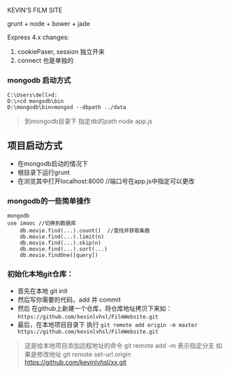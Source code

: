 KEVIN'S FILM SITE

grunt + node + bower + jade

Express 4.x changes:
1. cookiePaser, session 独立开来
2. connect 也是单独的

### mongodb 启动方式
```
C:\Users\dell>d:
D:\>cd mongodb\bin
D:\mongodb\bin>mongod --dbpath ../data  
```
> 到mongodb目录下 指定db的path 
node app.js

## 项目启动方式
+ 在mongodb启动的情况下
+ 根目录下运行grunt
+ 在浏览其中打开localhost:8000   //端口号在app.js中指定可以更改


### mongodb的一些简单操作

```
mongodb
use imooc //切换到数据库
    db.movie.find(...).count()  //查找并获取条数
    db.movie.find(...).limit(n)
    db.movie.find(...).skip(n)
    db.movie.find(...).sort(...)
    db.movie.findOne([query])

```


### 初始化本地git仓库：
+ 首先在本地 git init
+ 然后写你需要的代码，add 并 commit
+ 然后 在github上新建一个仓库，将仓库地址拷贝下来如：`https://github.com/kevinlvhsl/FilmWebsite.git`
+ 最后，在本地项目目录下 执行 `git remote add origin -m master https://github.com/kevinlvhsl/FilmWebsite.git`
 
> 这是给本地项目添加远程地址的命令 git remote add    -m 表示指定分支
> 如果是修改地址 git remote set-url origin https://github.com/kevinlvhsl/xx.git
